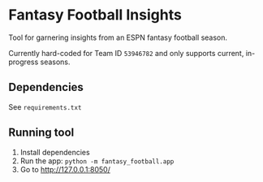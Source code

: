 # Fantasy Football Insights

Tool for garnering insights from an ESPN fantasy football season.

Currently hard-coded for Team ID `53946782` and only supports current, in-progress seasons.

## Dependencies
See `requirements.txt`

## Running tool
1. Install dependencies 
1. Run the app: `python -m fantasy_football.app`
1. Go to http://127.0.0.1:8050/
